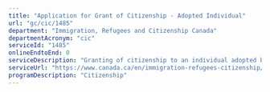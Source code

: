 ```yaml
---
title: "Application for Grant of Citizenship - Adopted Individual"
url: "gc/cic/1485"
department: "Immigration, Refugees and Citizenship Canada"
departmentAcronym: "cic"
serviceId: "1485"
onlineEndtoEnd: 0
serviceDescription: "Granting of citizenship to an individual adopted by a Canadian Citizen."
serviceUrl: "https://www.canada.ca/en/immigration-refugees-citizenship/services/canadians/adopt-child-abroad/processes/choose-process/citizenship.html"
programDescription: "Citizenship"
---
```


